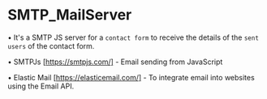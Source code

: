 # SMTP_MailServer

• It's a SMTP JS server for a ```contact form``` to receive the details of the ```sent users``` of the contact form.

• SMTPJs [https://smtpjs.com/] - Email sending from JavaScript

• Elastic Mail [https://elasticemail.com/] - To integrate email into websites using the Email API.

